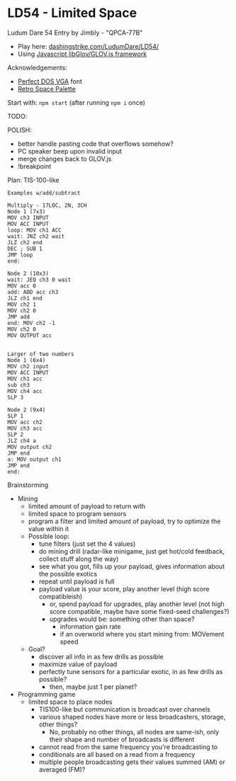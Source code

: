 LD54 - Limited Space
============================

Ludum Dare 54 Entry by Jimbly - "QPCA-77B"

* Play here: [dashingstrike.com/LudumDare/LD54/](http://www.dashingstrike.com/LudumDare/LD54/)
* Using [Javascript libGlov/GLOV.js framework](https://github.com/Jimbly/glovjs)

Acknowledgements:
* [Perfect DOS VGA](https://www.dafont.com/perfect-dos-vga-437.font) font
* [Retro Space Palette](https://lospec.com/palette-list/retro-space)

Start with: `npm start` (after running `npm i` once)


TODO:

POLISH:
* better handle pasting code that overflows somehow?
* PC speaker beep upon invalid input
* merge changes back to GLOV.js
* !breakpoint

Plan: TIS-100-like

```
Examples w/add/subtract

Multiply - 17LOC, 2N, 3CH
Node 1 (7x3)
MOV ch3 INPUT
MOV ACC INPUT
loop: MOV ch1 ACC
wait: JNZ ch2 wait
JLZ ch2 end
DEC ; SUB 1
JMP loop
end:

Node 2 (10x3)
wait: JEQ ch3 0 wait
MOV acc 0
add: ADD acc ch3
JLZ ch1 end
MOV ch2 1
MOV ch2 0
JMP add
end: MOV ch2 -1
MOV ch2 0
MOV OUTPUT acc


Larger of two numbers
Node 1 (6x4)
MOV ch2 input
MOV ACC INPUT
MOV ch1 acc
sub ch3
MOV ch4 acc
SLP 3

Node 2 (9x4)
SLP 1
MOV acc ch2
MOV ch3 acc
SLP 2
JLZ ch4 a
MOV output ch2
JMP end
a: MOV output ch1
JMP end
end:

```

Brainstorming
* Mining
  * limited amount of payload to return with
  * limited space to program sensors
  * program a filter and limited amount of payload, try to optimize the value within it
  * Possible loop:
    * tune filters (just set the 4 values)
    * do mining drill (radar-like minigame, just get hot/cold feedback, collect stuff along the way)
    * see what you got, fills up your payload, gives information about the possible exotics
    * repeat until payload is full
    * payload value is your score, play another level (high score compatibleish)
      * or, spend payload for upgrades, play another level (not high score compatible, maybe have some fixed-seed challenges?)
      * upgrades would be: something other than space?
        * information gain rate
        * if an overworld where you start mining from: MOVement speed
  * Goal?
    * discover all info in as few drills as possible
    * maximize value of payload
    * perfectly tune sensors for a particular exotic, in as few drills as possible?
      * then, maybe just 1 per planet?
* Programming game
  * limited space to place nodes
    * TIS100-like but communication is broadcast over channels
    * various shaped nodes have more or less broadcasters, storage, other things?
      * No, probably no other things, all nodes are same-ish, only their shape and number of broadcasts is different
    * cannot read from the same frequency you're broadcasting to
    * conditionals are all based on a read from a frequency
    * multiple people broadcasting gets their values summed (AM) or averaged (FM)?
